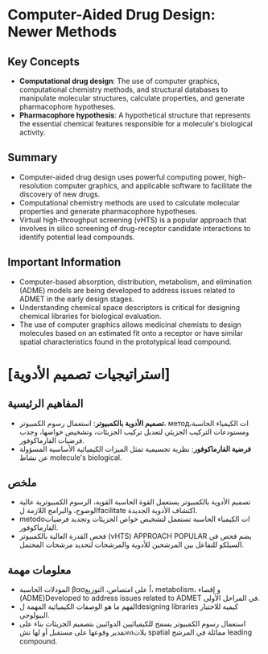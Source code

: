 # Computer-Aided Drug Design: Newer Methods
## Key Concepts

* **Computational drug design**: The use of computer graphics, computational chemistry methods, and structural databases to manipulate molecular structures, calculate properties, and generate pharmacophore hypotheses.
* **Pharmacophore hypothesis**: A hypothetical structure that represents the essential chemical features responsible for a molecule's biological activity.

## Summary
* Computer-aided drug design uses powerful computing power, high-resolution computer graphics, and applicable software to facilitate the discovery of new drugs.
* Computational chemistry methods are used to calculate molecular properties and generate pharmacophore hypotheses.
* Virtual high-throughput screening (vHTS) is a popular approach that involves in silico screening of drug-receptor candidate interactions to identify potential lead compounds.

## Important Information
* Computer-based absorption, distribution, metabolism, and elimination (ADME) models are being developed to address issues related to ADMET in the early design stages.
* Understanding chemical space descriptors is critical for designing chemical libraries for biological evaluation.
* The use of computer graphics allows medicinal chemists to design molecules based on an estimated fit onto a receptor or have similar spatial characteristics found in the prototypical lead compound.

# [استراتيجيات تصميم الأدوية]
## المفاهيم الرئيسية

* **تصميم الأدوية بالكمبيوتر**: استعمال رسوم الكمبيوتر، методات الكيمياء الحاسبة، ومستودعات التركيب الجزيئي لتعديل تركيب الجزيئات، وتشخيص خواصها، وجذب فرضيات الفارماكوفور.
* **فرضية الفارماكوفور**: نظرية تجسيمية تمثل الميزات الكيميائية الأساسية المسؤولة عن نشاط molecule's biological.

## ملخص

* تصميم الأدوية بالكمبيوتر يستعمل القوة الحاسبة القوية، الرسوم الكمبيوترية عالية الوضوح، والبرامج اللازمة لfacilitate اكتشاف الأدوية الجديدة.
* metodoات الكيمياء الحاسبة تستعمل لتشخيص خواص الجزيئات وتجديد فرضيات الفارماكوفور.
* فحص القدرة العالية بالكمبيوتر (vHTS) APPROACH POPULAR يضم فحص في السيلكو للتفاعل بين المرشحين للأدوية والمرشحات لتحديد مرشحات المحتمل.

## معلومات مهمة

* المودلات الحاسبة βασاً على امتصاص، التوزيع، metabolism، و إقصاء (ADME)Developed to address issues related to ADMET في المراحل الأولى.
* الفهم ما هو الوصفات الكيميائية المهمة لdesigning libraries كيمية للاختبار البيولوجي.
* استعمال رسوم الكمبيوتر يسمح للكيميائيين الدوائيين بتصميم الجزيئات بناء على تقدير وقوعها على مستقبل أو لها تشคลيلات spatial مماثلة في المرشح leading compound.